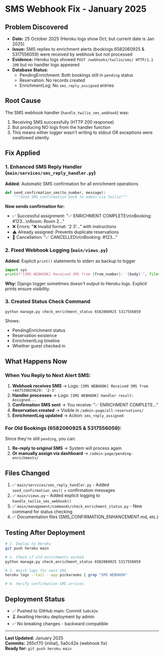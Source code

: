 # SMS Webhook Fix - January 2025

## Problem Discovered
- **Date:** 25 October 2025 (Heroku logs show Oct, but current date is Jan 2025)
- **Issue:** SMS replies to enrichment alerts (bookings 6582060925 & 5317556059) were received by webhook but not processed
- **Evidence:** Heroku logs showed `POST /webhooks/twilio/sms/ HTTP/1.1 200` but no handler logs appeared
- **Database Status:** 
  - PendingEnrichment: Both bookings still in `pending` status
  - Reservation: No records created
  - EnrichmentLog: No `sms_reply_assigned` entries

## Root Cause
The SMS webhook handler (`handle_twilio_sms_webhook`) was:
1. Receiving SMS successfully (HTTP 200 response)
2. But producing NO logs from the handler function
3. This means either logger wasn't writing to stdout OR exceptions were swallowed silently

## Fix Applied

### 1. Enhanced SMS Reply Handler (`main/services/sms_reply_handler.py`)
**Added:** Automatic SMS confirmation for all enrichment operations

```python
def send_confirmation_sms(to_number, message):
    """Send SMS confirmation back to admin via Twilio"""
```

**Now sends confirmation for:**
- ✅ Successful assignment: "✅ ENRICHMENT COMPLETE\n\nBooking: #123...\nRoom: Room 2..."
- ❌ Errors: "❌ Invalid format: '2 3'..." with instructions
- ⚠️ Already assigned: Prevents duplicate reservations
- 🚫 Cancellation: "✅ CANCELLED\n\nBooking: #123..."

### 2. Fixed Webhook Logging (`main/views.py`)
**Added:** Explicit `print()` statements to stderr as backup to logger

```python
import sys
print(f"[SMS WEBHOOK] Received SMS from {from_number}: '{body}'", file=sys.stderr)
```

**Why:** Django logger sometimes doesn't output to Heroku logs. Explicit prints ensure visibility.

### 3. Created Status Check Command
```bash
python manage.py check_enrichment_status 6582060925 5317556059
```

Shows:
- PendingEnrichment status
- Reservation existence
- EnrichmentLog timeline
- Whether guest checked in

## What Happens Now

### When You Reply to Next Alert SMS:
1. **Webhook receives SMS** → Logs: `[SMS WEBHOOK] Received SMS from +447539029629: '2-3'`
2. **Handler processes** → Logs: `[SMS WEBHOOK] Handler result: Assigned...`
3. **Confirmation SMS sent** → You receive: "✅ ENRICHMENT COMPLETE..."
4. **Reservation created** → Visible in `/admin-page/all-reservations/`
5. **EnrichmentLog updated** → Action: `sms_reply_assigned`

### For Old Bookings (6582060925 & 5317556059):
Since they're still `pending`, you can:
1. **Re-reply to original SMS** → System will process again
2. **Or manually assign via dashboard** → `/admin-page/pending-enrichments/`

## Files Changed
1. ✅ `main/services/sms_reply_handler.py` - Added `send_confirmation_sms()` + confirmation messages
2. ✅ `main/views.py` - Added explicit logging to `handle_twilio_sms_webhook()`
3. ✅ `main/management/commands/check_enrichment_status.py` - New command for status checking
4. ✅ Documentation files (SMS_CONFIRMATION_ENHANCEMENT.md, etc.)

## Testing After Deployment
```bash
# 1. Deploy to Heroku
git push heroku main

# 2. Check if old enrichments worked
python manage.py check_enrichment_status 6582060925 5317556059

# 3. Watch logs for next SMS
heroku logs --tail --app pickarooms | grep "SMS WEBHOOK"

# 4. Verify confirmation SMS arrives
```

## Deployment Status
- ✅ Pushed to GitHub main: Commit `5a0c42e`
- ⏳ Awaiting Heroku deployment by admin
- ✅ No breaking changes - backward compatible

---

**Last Updated:** January 2025  
**Commits:** 265cf70 (initial), 5a0c42e (webhook fix)  
**Ready for:** `git push heroku main`
